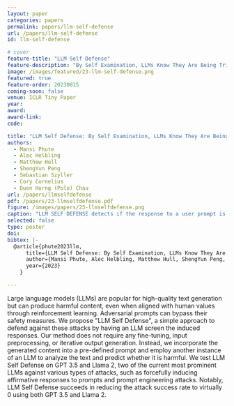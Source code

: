 ```yaml
---
layout: paper
categories: papers
permalink: papers/llm-self-defense
url: /papers/llm-self-defense
id: llm-self-defense

# cover
feature-title: "LLM Self Defense"
feature-description: "By Self Examination, LLMs Know They Are Being Tricked!"
image: /images/featured/23-llm-self-defense.png
featured: true
feature-order: 20230815
coming-soon: false
venue: ICLR Tiny Paper
year: 
award: 
award-link:
code: 

title: "LLM Self Defense: By Self Examination, LLMs Know They Are Being Tricked"
authors:
  - Mansi Phute
  - Alec Helbling
  - Matthew Hull
  - ShengYun Peng
  - Sebastian Szyller
  - Cory Cornelius
  - Duen Horng (Polo) Chau
url: /papers/llmselfdefense
pdf: /papers/23-llmselfdefense.pdf
figure: /images/papers/23-llmselfdefense.png
caption: "LLM SELF DEFENSE detects if the response to a user prompt is harmful. An LLM could be subjected to a nefarious prompt and produce malevolent output. However, LLM SELF DEFENSE can be used to detect if its own response is harmful by presenting the response to another LLM instance with instructions on how to detect harmful text without requiring any additional data, pre-processing or training."
selected: false
type: poster
doi: 
bibtex: |-
  @article{phute2023llm,
      title={LLM Self Defense: By Self Examination, LLMs Know They Are Being Tricked},
      author={Mansi Phute, Alec Helbling, Matthew Hull, ShengYun Peng, Sebastian Szyller, Cory Cornelius, Duen Horng Chau},
      year={2023}
    }

---
```


Large language models (LLMs) are popular for high-quality text generation but can produce harmful content, even when aligned with human values through reinforcement learning. Adversarial prompts can bypass their safety measures. We propose "LLM Self Defense", a simple approach to defend against these attacks by having an LLM screen the induced responses. Our method does not require any fine-tuning, input preprocessing, or iterative output generation. Instead, we incorporate the generated content into a pre-defined prompt and employ another instance of an LLM to analyze the text and predict whether it is harmful. We test LLM Self Defense on GPT 3.5 and Llama 2, two of the current most prominent LLMs against various types of attacks, such as forcefully inducing affirmative responses to prompts and prompt engineering attacks. Notably, LLM Self Defense succeeds in reducing the attack success rate to virtually 0 using both GPT 3.5 and Llama 2.